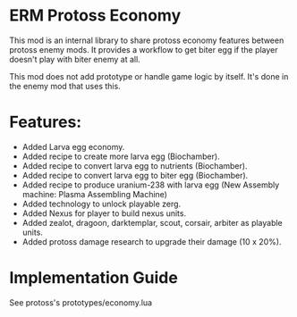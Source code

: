 # ERM Protoss Economy
This mod is an internal library to share protoss economy features between protoss enemy mods. It provides a workflow to get biter egg if the player doesn't play with biter enemy at all.  

This mod does not add prototype or handle game logic by itself.  It's done in the enemy mod that uses this.

# Features:
- Added Larva egg economy.
- Added recipe to create more larva egg (Biochamber).
- Added recipe to convert larva egg to nutrients (Biochamber).
- Added recipe to convert larva egg to biter egg (Biochamber).
- Added recipe to produce uranium-238 with larva egg (New Assembly machine: Plasma Assembling Machine)
- Added technology to unlock playable zerg.
- Added Nexus for player to build nexus units.
- Added zealot, dragoon, darktemplar, scout, corsair, arbiter as playable units.
- Added protoss damage research to upgrade their damage (10 x 20%).

# Implementation Guide
See protoss's prototypes/economy.lua

